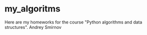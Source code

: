 # my_algoritms
Here are my homeworks for the course "Python algorithms and data structures". Andrey Smirnov
